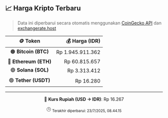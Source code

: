 

<!-- HARGA_KRIPTO -->
## 📈 Harga Kripto Terbaru

> Data ini diperbarui secara otomatis menggunakan [CoinGecko API](https://www.coingecko.com/) dan [exchangerate.host](https://exchangerate.host/)

<div align="center">

| 🪙 Token | 💰 Harga (IDR) |
|:------:|---------------:|
| 🟠 **Bitcoin (BTC)**   | Rp 1.945.911.362 |
| 🔵 **Ethereum (ETH)**  | Rp 60.815.657 |
| 🟣 **Solana (SOL)**    | Rp 3.313.412 |
| 🟢 **Tether (USDT)**   | Rp 16.280 |

---

💱 **Kurs Rupiah (USD → IDR)**: Rp 16.267

🕒 <sub>Terakhir diperbarui: 23/7/2025, 08.44.15</sub>

</div>
<!-- /HARGA_KRIPTO -->